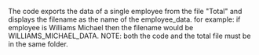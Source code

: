 The code exports the data of a single employee from the file "Total" and displays the filename as the name of the employee_data.
for example: if employee is Williams Michael then the filename would be WILLIAMS_MICHAEL_DATA.
NOTE: both the code and the total file must be in the same folder.
